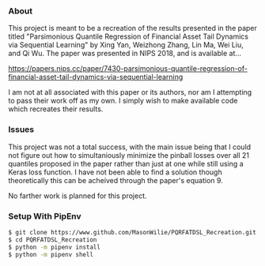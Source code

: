 ### About

This project is meant to be a recreation of the results presented in the paper titled "Parsimonious Quantile Regression of Financial Asset Tail Dynamics via Sequential Learning" by Xing Yan, Weizhong Zhang, Lin Ma, Wei Liu, and Qi Wu. The paper was presented in NIPS 2018, and is available at...

https://papers.nips.cc/paper/7430-parsimonious-quantile-regression-of-financial-asset-tail-dynamics-via-sequential-learning

I am not at all associated with this paper or its authors, nor am I attempting to pass their work off as my own. I simply wish to make available code which recreates their results.

### Issues

This project was not a total success, with the main issue being that I could not figure out how to simultaniously minimize the pinball losses over all 21 quantiles proposed in the paper rather than just at one while still using a Keras loss function. I have not been able to find a solution though theoretically this can be acheived through the paper's equation 9.

No farther work is planned for this project.

### Setup With PipEnv

```bash
$ git clone https://www.github.com/MasonWilie/PQRFATDSL_Recreation.git
$ cd PQRFATDSL_Recreation
$ python -m pipenv install
$ python -m pipenv shell
```
